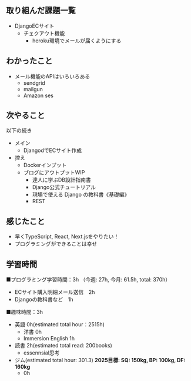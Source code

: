 ## 取り組んだ課題一覧
- DjangoECサイト
  - チェクアウト機能
    - heroku環境でメールが届くようにする

## わかったこと
- メール機能のAPIはいろいろある
  - sendgrid
  - mailgun
  - Amazon ses

## 次やること
以下の続き
- メイン
  - DjangodでECサイト作成
- 控え
  - Dockerインプット
  - ブログにアウトプットWIP
    - 達人に学ぶDB設計指南書
    - Django公式チュートリアル
    - 現場で使える Django の教科書《基礎編》
    - REST

## 感じたこと
- 早くTypeScript, React, Next.jsをやりたい！
- プログラミングができることは幸せ

## 学習時間
■プログラミング学習時間：3h （今週: 27h, 今月: 61.5h, total: 370h）
  - ECサイト購入明細メール送信　2h
  - Djangoの教科書など　1h

■趣味時間：3h
- 英語 0h(estimated total hour：2515h)
  - 洋書 0h
  - Immersion English 1h
- 読書 2h(estimated total read: 200books)
  - essennsial思考
- ジム(estimated total hour: 301.3) **2025目標: SQ: 150kg, BP: 100kg, DF: 160kg**
  - 0h
